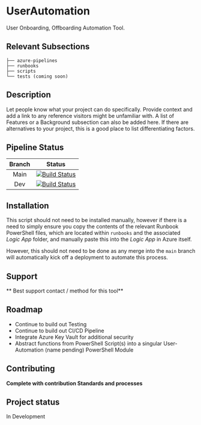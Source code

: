 # UserAutomation

User Onboarding, Offboarding Automation Tool. 

## Relevant Subsections

```
├── azure-pipelines
├── runbooks
├── scripts
└── tests (coming soon)
```

## Description

Let people know what your project can do specifically. Provide context and add a link to any reference visitors might be unfamiliar with. A list of Features or a Background subsection can also be added here. If there are alternatives to your project, this is a good place to list differentiating factors.

## Pipeline Status

| **Branch** | **Status** |
|:----------:|:-----------:|
| Main | [![Build Status]()]() |
| Dev | [![Build Status]()]() |

## Installation

This script should not need to be installed manually, however if there is a need to simply ensure you copy the contents of the relevant Runbook PowerShell files, which are located within `runbooks` and the associated *Logic App* folder, and manually paste this into the *Logic App* in Azure itself. 

However, this should not need to be done as any merge into the `main` branch will automatically kick off a deployment to automate this process. 

## Support

** Best support contact / method for this tool**

## Roadmap

- Continue to build out Testing
- Continue to build out CI/CD Pipeline
- Integrate Azure Key Vault for additional security
- Abstract functions from PowerShell Script(s) into a singular User-Automation (name pending) PowerShell Module

## Contributing

**Complete with contribution Standards and processes**

## Project status

In Development
